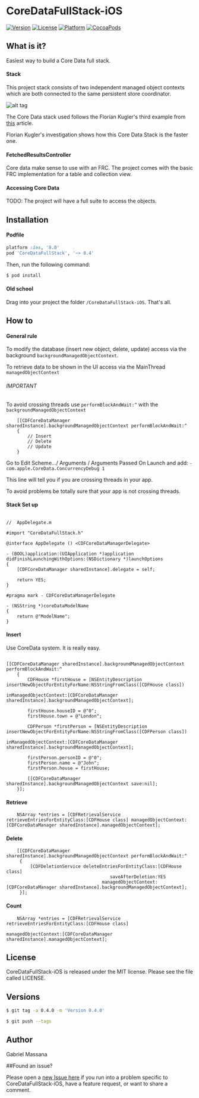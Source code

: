 # CoreDataFullStack-iOS

[![Version](https://img.shields.io/cocoapods/v/CoreDataFullStack.svg?style=flat-square)](http://cocoapods.org/pods/CoreDataFullStack)
[![License](https://img.shields.io/cocoapods/l/CoreDataFullStack.svg?style=flat-square)](http://cocoapods.org/pods/CoreDataFullStack)
[![Platform](https://img.shields.io/cocoapods/p/CoreDataFullStack.svg?style=flat-square)](http://cocoapods.org/pods/CoreDataFullStack)
[![CocoaPods](https://img.shields.io/cocoapods/metrics/doc-percent/CoreDataFullStack.svg?style=flat-square)](http://cocoapods.org/pods/CoreDataFullStack)

##   What is it?

Easiest way to build a Core Data full stack.

#### Stack

This project stack consists of two independent managed object contexts which are both connected to the same persistent store coordinator.  

![alt tag](http://floriankugler.com/images/cd-stack-3-d53fc6f6.png)

The Core Data stack used follows the Florian Kugler's third example from [this](http://floriankugler.com/2013/04/29/concurrent-core-data-stack-performance-shootout/) article.

Florian Kugler's investigation shows how this Core Data Stack is the faster one.


#### FetchedResultsController

Core data make sense to use with an FRC. The project comes with the basic FRC implementation for a table and collection view.

#### Accessing Core Data

TODO: The project will have a full suite to access the objects.

## Installation

#### Podfile

```ruby
platform :ios, '8.0'
pod 'CoreDataFullStack', '~> 0.4'
```

Then, run the following command:

```bash
$ pod install
```

#### Old school

Drag into your project the folder `/CoreDataFullStack-iOS`. That's all.

## How to

#### General rule

To modify the database (insert new object, delete, update) access via the background ```backgroundManagedObjectContext```.

To retrieve data to be shown in the UI access via the MainThread ```managedObjectContext```

###### IMPORTANT

To avoid crossing threads use ```performBlockAndWait:^``` with the ```backgroundManagedObjectContext```

```objc
	[[CDFCoreDataManager sharedInstance].backgroundManagedObjectContext performBlockAndWait:^
    {
    	// Insert
    	// Delete
    	// Update
    }
```

Go to Edit Scheme.../ Arguments / Arguments Passed On Launch and add: ```-com.apple.CoreData.ConcurrencyDebug 1```

This line will tell you if you are crossing threads in your app.

To avoid problems be totally sure that your app is not crossing threads.

#### Stack Set up

```objc

//  AppDelegate.m

#import "CoreDataFullStack.h"

@interface AppDelegate () <CDFCoreDataManagerDelegate>

- (BOOL)application:(UIApplication *)application didFinishLaunchingWithOptions:(NSDictionary *)launchOptions
{
    [CDFCoreDataManager sharedInstance].delegate = self;
    
    return YES;
}

#pragma mark - CDFCoreDataManagerDelegate

- (NSString *)coreDataModelName
{
    return @"ModelName";
}

```

#### Insert

Use CoreData system. It is really easy.

```objc

[[CDFCoreDataManager sharedInstance].backgroundManagedObjectContext performBlockAndWait:^
    {
        CDFHouse *firstHouse = [NSEntityDescription insertNewObjectForEntityForName:NSStringFromClass([CDFHouse class])
                                                             inManagedObjectContext:[CDFCoreDataManager sharedInstance].backgroundManagedObjectContext];
        
        firstHouse.houseID = @"0";
        firstHouse.town = @"London";
        
        CDFPerson *firstPerson = [NSEntityDescription insertNewObjectForEntityForName:NSStringFromClass([CDFPerson class])
                                                               inManagedObjectContext:[CDFCoreDataManager sharedInstance].backgroundManagedObjectContext];
        
        firstPerson.personID = @"0";
        firstPerson.name = @"John";
        firstPerson.house = firstHouse;

        [[CDFCoreDataManager sharedInstance].backgroundManagedObjectContext save:nil];
    }];

```

#### Retrieve

```objc
    NSArray *entries = [CDFRetrievalService retrieveEntriesForEntityClass:[CDFHouse class] managedObjectContext:[CDFCoreDataManager sharedInstance].managedObjectContext];
```

#### Delete
```objc
    [[CDFCoreDataManager sharedInstance].backgroundManagedObjectContext performBlockAndWait:^
     {
         [CDFDeletionService deleteEntriesForEntityClass:[CDFHouse class]
                                       saveAfterDeletion:YES
                                    managedObjectContext:[CDFCoreDataManager sharedInstance].backgroundManagedObjectContext];
     }];
```

#### Count
```objc
	NSArray *entries = [CDFRetrievalService retrieveEntriesForEntityClass:[CDFHouse class]
                                                     managedObjectContext:[CDFCoreDataManager sharedInstance].managedObjectContext];
```
## License

CoreDataFullStack-iOS is released under the MIT license. Please see the file called LICENSE.

## Versions

```bash
$ git tag -a 0.4.0 -m 'Version 0.4.0'

$ git push --tags
```

## Author

Gabriel Massana

##Found an issue?

Please open a [new Issue here](https://github.com/GabrielMassana/CoreDataFullStack-iOS/issues/new) if you run into a problem specific to CoreDataFullStack-iOS, have a feature request, or want to share a comment.


